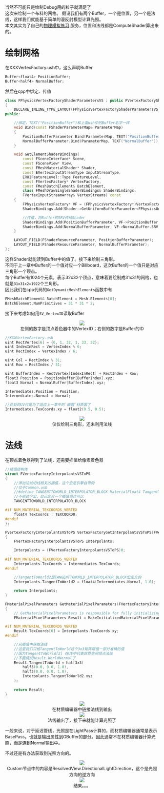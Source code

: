 当然不可能只是绘制Debug用的粒子就满足了  
这次来绘制一个布料的网格。 
假设我们有两个Buffer，一个是位置，另一个是法线，这样我们就能基于简单的漫反射模型计算光照。  
本文其实为了自己的[物理模拟练习](https://zhuanlan.zhihu.com/p/449897373)  服务，位置和法线都是ComputeShader算出来的。  

# 绘制网格
在XXXVertexFactory.ush中，这么声明Buffer
```cpp
Buffer<float4> PositionBuffer;
Buffer<half4> NormalBuffer;
```  


然后在cpp中绑定、传值
```cpp
class FPhysicsVertexFactoryShaderParametersVS : public FVertexFactoryShaderParameters
{
	DECLARE_INLINE_TYPE_LAYOUT(FPhysicsVertexFactoryShaderParametersVS, NonVirtual);
public:

    //绑定，TEXT("PositionBuffer")和上面ush中的Buffer名字一样
	void Bind(const FShaderParameterMap& ParameterMap)
	{
		PositionBufferParameter.Bind(ParameterMap, TEXT("PositionBuffer"));
		NormalBufferParameter.Bind(ParameterMap, TEXT("NormalBuffer"));
	}

	void GetElementShaderBindings(
		const FSceneInterface* Scene,
		const FSceneView* View,
		const FMeshMaterialShader* Shader,
		const EVertexInputStreamType InputStreamType,
		ERHIFeatureLevel::Type FeatureLevel,
		const FVertexFactory* VertexFactory,
		const FMeshBatchElement& BatchElement,
		class FMeshDrawSingleShaderBindings& ShaderBindings,
		FVertexInputStreamArray& VertexStreams) const
	{
		FPhysicsVertexFactory* VF = (FPhysicsVertexFactory*)VertexFactory;
		ShaderBindings.Add(Shader->GetUniformBufferParameter<FPhysicsUniformParameters>(), VF->GetUniformBuffer());

        //传值，将Buffer的SRV传给Shader
		ShaderBindings.Add(PositionBufferParameter, VF->PositionBuffer.SRV);
		ShaderBindings.Add(NormalBufferParameter, VF->NormalBuffer.SRV);
	}

	LAYOUT_FIELD(FShaderResourceParameter, PositionBufferParameter);
	LAYOUT_FIELD(FShaderResourceParameter, NormalBufferParameter);
};
```   

这样Shader就能读到Buffer中的值了。接下来绘制三角形。  
不同于上一章中Buffer的一个值对应一个Billboard，这次Buffer的一个值只是对应三角形一个顶点。  
每个Buffer有1024个元素，表示32x32个顶点，意味着要绘制成31x31的网格，也就是`31x31x2=1922`个三角形。  
因此我们在cpp代码的`GetDynamicMeshElements`函数中有  
```cpp
FMeshBatchElement& BatchElement = Mesh.Elements[0];
BatchElement.NumPrimitives = 31 * 31 * 2;
```

接下来考虑如何用`SV_VertexID`读取Buffer  


<div align=center><img src="../../../img/UPrimitiveComponent/RectIndex.png"><div>左侧的数字是顶点着色器中的VertexID；右侧的数字是Buffer的ID</div></div>  

```cpp
//XXXVertexFactory.ush
uint RectVertex[6] = {0, 1, 32, 1, 33, 32};
uint IndexInRect = VertexIndex % 6;
uint RectIndex = VertexIndex / 6;

uint Col = RectIndex % 31;
uint Row = RectIndex / 31;

uint BufferIndex = RectVertex[IndexInRect] + RectIndex + Row;
float3 Position = PositionBuffer[BufferIndex].xyz;
float3 Normal = NormalBuffer[BufferIndex].xyz;

Intermediates.Position = Position;
Intermediates.Normal = Normal;

//此处的UV只是为了适应上一章中的`画圆`材质罢了
Intermediates.TexCoords.xy = float2(0.5, 0.5);
```  

<div align=center><img src="../../../img/physics/Simple-MS-EXP-1.gif"><div>仅仅绘制三角形，还未利用法线</div></div>

# 法线
在顶点着色器得到了法线，还需要插值给像素着色器  
```cpp
//插值结构体
struct FVertexFactoryInterpolantsVSToPS
{
    //添加法线切线相关的插值，这个宏是引擎自带的
	//位于Common.ush
    //#define TANGENTTOWORLD_INTERPOLATOR_BLOCK	MaterialFloat4 TangentToWorld0 : TANGENTTOWORLD0; MaterialFloat4	TangentToWorld2	: TANGENTTOWORLD2;
    //不用这个宏，自己定义一个插值项也可以
    TANGENTTOWORLD_INTERPOLATOR_BLOCK

#if NUM_MATERIAL_TEXCOORDS_VERTEX
	float4 TexCoords : TEXCOORD0;
#endif
};

FVertexFactoryInterpolantsVSToPS VertexFactoryGetInterpolantsVSToPS(FVertexFactoryInput Input, FVertexFactoryIntermediates Intermediates, FMaterialVertexParameters VertexParameters)
{
	FVertexFactoryInterpolantsVSToPS Interpolants;

	Interpolants = (FVertexFactoryInterpolantsVSToPS)0;
	
#if NUM_MATERIAL_TEXCOORDS_VERTEX
	Interpolants.TexCoords = Intermediates.TexCoords;
#endif
	
    //TangentToWorld2是TANGENTTOWORLD_INTERPOLATOR_BLOCK宏定义的
	Interpolants.TangentToWorld2 = float4(Intermediates.Normal, 1.0);

	return Interpolants;
}

FMaterialPixelParameters GetMaterialPixelParameters(FVertexFactoryInterpolantsVSToPS Interpolants, float4 SvPosition)
{
	// GetMaterialPixelParameters is responsible for fully initializing the result
	FMaterialPixelParameters Result = MakeInitializedMaterialPixelParameters();

#if NUM_MATERIAL_TEXCOORDS_VERTEX
	Result.TexCoords[0] = Interpolants.TexCoords.xy;
#endif

    //从插值中获取法线
    //这里我们只给TangentToWorld这个3x3矩阵赋值一部分准确的值
    //因为TangentToWorld[2] 在UE中代表世界空间顶点法线
	//不要搞成Result.WorldNormal了
	Result.TangentToWorld = half3x3(
		half3(0.0, 0.0, 1.0),
		half3(0.0, 0.0, 1.0),
		Interpolants.TangentToWorld2.xyz
	);
	
	return Result;
}
```  

<div align=center><img src="../../../img/UPrimitiveComponent/ShowNormal.png"><div>在材质编辑器中链接法线到输出</div></div>


<div align=center><img src="../../../img/UPrimitiveComponent/Normal.gif"><div>法线输出了，接下来就能计算光照了</div></div>   


一般来说，对于延迟管线，光照是在LightPass计算的，而材质编辑器通常是表示BasePass，也就是输出属性到GBuffer的部分。因此通常不在材质编辑器计算光照，而是连到Normal输出中。  

不过还是有办法获取到光照方向的。  
<div align=center><img src="../../../img/UPrimitiveComponent/Diffuse.png"><div>Custom节点中的内容是ResolvedView.DirectionalLightDirection，这个是光照方向的逆方向</div></div>  

<div align=center><img src="../../../img/physics/Simple-MS-EXP-2.gif"><div>结果。。。</div></div>    
